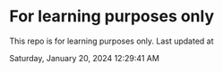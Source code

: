 # For learning purposes only
This repo is for learning purposes only.
Last updated at

Saturday, January 20, 2024 12:29:41 AM

